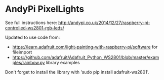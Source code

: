 # AndyPi PixelLights

See full instructions here: 
http://andypi.co.uk/2014/12/27/raspberry-pi-controlled-ws2801-rgb-leds/

Updated to use code from:
* https://learn.adafruit.com/light-painting-with-raspberry-pi/software for fileimport
* https://github.com/adafruit/Adafruit_Python_WS2801/blob/master/examples/rainbow.py library examples

Don't forget to install the library with 'sudo pip install adafruit-ws2801'.